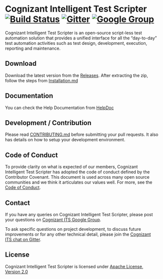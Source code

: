 # Cognizant Intelligent Test Scripter [![Build Status](https://travis-ci.org/CognizantQAHub/Cognizant-Intelligent-Test-Scripter.svg?branch=master)](https://travis-ci.org/CognizantQAHub/Cognizant-Intelligent-Test-Scripter) [![Gitter](https://badges.gitter.im/Join%20Chat.svg)](https://gitter.im/Cognizant-Intelligent-Test-Scripter) [![Google Group](https://img.shields.io/badge/%E2%9C%89-Google%20Group-blue.svg)](https://groups.google.com/forum/#!forum/cognizant-intelligent-test-scripter)

Cognizant Intelligent Test Scripter is an open-source script-less test automation solution that provides a unified interface for all the “day-to-day” test automation activities such as test design, development, execution, reporting and maintenance.

## Download

Download the latest version from the [Releases](../../releases). After extracting the zip, follow the steps from [Installation.md](Resources/Installation.md)

## Documentation

You can check the Help Documentation from [HelpDoc](https://cognizantqahub.github.io/Cognizant-Intelligent-Test-Scripter-Helpdoc/)

## Development / Contribution

Please read [CONTRIBUTING.md](CONTRIBUTING.md) before submitting your pull requests. It also has details on how to setup your development environment.

## Code of Conduct

To provide clarity on what is expected of our members, Cognizant Intelligent Test Scripter has adopted the code of conduct defined by the Contributor Covenant. This document is used across many open source communities and we think it articulates our values well. For more, see the [Code of Conduct](CODE_OF_CONDUCT.md).

## Contact

If you have any queries on Cognizant Intelligent Test Scripter, please post your questions on [Cognizant ITS Google Group](https://groups.google.com/forum/#!forum/cognizant-intelligent-test-scripter).

To ask specific questions on project development, to discuss future improvements or for any other technical detail, please join the [Cognizant ITS chat on Gitter](https://gitter.im/Cognizant-Intelligent-Test-Scripter).

## License

Cognizant Intelligent Test Scripter is licensed under [Apache License, Version 2.0](LICENSE)

